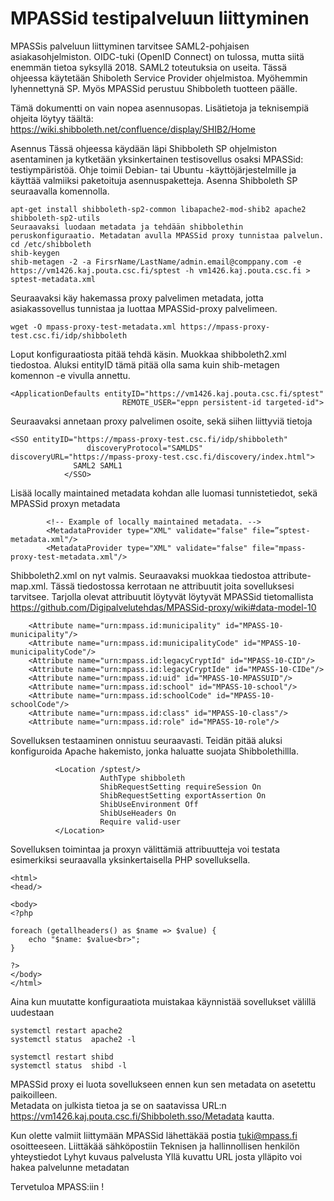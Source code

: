 # MPASSid testipalveluun liittyminen

MPASSis palveluun liittyminen tarvitsee SAML2-pohjaisen asiakasohjelmiston. OIDC-tuki (OpenID Connect) on tulossa, mutta siitä enemmän tietoa syksyllä 2018. SAML2 toteutuksia on useita. Tässä ohjeessa käytetään Shiboleth Service Provider ohjelmistoa. Myöhemmin lyhennettynä SP. Myös MPASSid perustuu Shibboleth tuotteen päälle.

Tämä dokumentti on vain nopea asennusopas. Lisätietoja ja teknisempiä ohjeita löytyy täältä:
https://wiki.shibboleth.net/confluence/display/SHIB2/Home

Asennus
Tässä ohjeessa käydään läpi Shibboleth SP ohjelmiston asentaminen ja kytketään
yksinkertainen testisovellus osaksi MPASSid: testiympäristöä. 
Ohje toimii  Debian- tai Ubuntu -käyttöjärjestelmille ja käyttää valmiiksi paketoituja asennuspaketteja. 
Asenna Shibboleth SP seuraavalla komennolla.

```
apt-get install shibboleth-sp2-common libapache2-mod-shib2 apache2 shibboleth-sp2-utils
Seuraavaksi luodaan metadata ja tehdään shibbolethin peruskonfiguraatio. Metadatan avulla MPASSid proxy tunnistaa palvelun.
cd /etc/shibboleth 
shib-keygen
shib-metagen -2 -a FirsrName/LastName/admin.email@comppany.com -e https://vm1426.kaj.pouta.csc.fi/sptest -h vm1426.kaj.pouta.csc.fi > sptest-metadata.xml
```

Seuraavaksi käy hakemassa proxy palvelimen metadata, jotta asiakassovellus tunnistaa ja luottaa MPASSid-proxy palvelimeen.

```
wget -O mpass-proxy-test-metadata.xml https://mpass-proxy-test.csc.fi/idp/shibboleth
```

Loput konfiguraatiosta pitää tehdä käsin. Muokkaa shibboleth2.xml tiedostoa. 
Aluksi entityID tämä pitää olla sama kuin shib-metagen komennon -e vivulla annettu.

```
<ApplicationDefaults entityID="https://vm1426.kaj.pouta.csc.fi/sptest"
                         REMOTE_USER="eppn persistent-id targeted-id">
```

Seuraavaksi annetaan proxy palvelimen osoite, sekä siihen liittyviä tietoja

```
<SSO entityID="https://mpass-proxy-test.csc.fi/idp/shibboleth"
                 discoveryProtocol="SAMLDS" discoveryURL="https://mpass-proxy-test.csc.fi/discovery/index.html">
              SAML2 SAML1
            </SSO>
```

Lisää locally maintained metadata kohdan alle luomasi tunnistetiedot, sekä MPASSid proxyn metadata

```
        <!-- Example of locally maintained metadata. -->
        <MetadataProvider type="XML" validate="false" file=”sptest-metadata.xml"/>
        <MetadataProvider type="XML" validate="false" file="mpass-proxy-test-metadata.xml"/>
```

Shibboleth2.xml on nyt valmis. Seuraavaksi  muokkaa tiedostoa attribute-map.xml. Tässä tiedostossa kerrotaan ne attribuutit joita sovelluksesi tarvitsee. Tarjolla olevat attribuutit löytyvät  löytyvät MPASSid tietomallista https://github.com/Digipalvelutehdas/MPASSid-proxy/wiki#data-model-10

```
    <Attribute name="urn:mpass.id:municipality" id="MPASS-10-municipality"/>
    <Attribute name="urn:mpass.id:municipalityCode" id="MPASS-10-municipalityCode"/>
    <Attribute name="urn:mpass.id:legacyCryptId" id="MPASS-10-CID"/>
    <Attribute name="urn:mpass.id:legacyCryptIde" id="MPASS-10-CIDe"/>
    <Attribute name="urn:mpass.id:uid" id="MPASS-10-MPASSUID"/>
    <Attribute name="urn:mpass.id:school" id="MPASS-10-school"/>
    <Attribute name="urn:mpass.id:schoolCode" id="MPASS-10-schoolCode"/>
    <Attribute name="urn:mpass.id:class" id="MPASS-10-class"/>
    <Attribute name="urn:mpass.id:role" id="MPASS-10-role"/>
```

Sovelluksen testaaminen onnistuu seuraavasti. Teidän pitää aluksi konfiguroida Apache hakemisto, jonka haluatte suojata Shibbolethillla. 

```
          <Location /sptest/>
                    AuthType shibboleth
                    ShibRequestSetting requireSession On
                    ShibRequestSetting exportAssertion On
                    ShibUseEnvironment Off
                    ShibUseHeaders On
                    Require valid-user
          </Location>
```

Sovelluksen toimintaa ja proxyn välittämiä attribuutteja voi testata esimerkiksi seuraavalla yksinkertaisella PHP sovelluksella.

```
<html>
<head/>

<body>
<?php

foreach (getallheaders() as $name => $value) {
    echo "$name: $value<br>";
}

?>
</body>
</html>
```

Aina kun muutatte konfiguraatiota muistakaa käynnistää sovellukset välillä uudestaan 

```
systemctl restart apache2
systemctl status  apache2 -l

systemctl restart shibd
systemctl status  shibd -l
```

MPASSid proxy ei luota  sovellukseen ennen kun sen metadata on asetettu paikoilleen.  
Metadata on julkista tietoa ja se on saatavissa URL:n https://vm1426.kaj.pouta.csc.fi/Shibboleth.sso/Metadata kautta.

Kun olette valmiit liittymään MPASSid lähettäkää postia tuki@mpass.fi osoitteeseen. Liittäkää sähköpostiin
Teknisen ja hallinnollisen henkilön yhteystiedot
Lyhyt kuvaus palvelusta
Yllä kuvattu URL josta ylläpito voi hakea palvelunne metadatan

Tervetuloa MPASS:iin !

